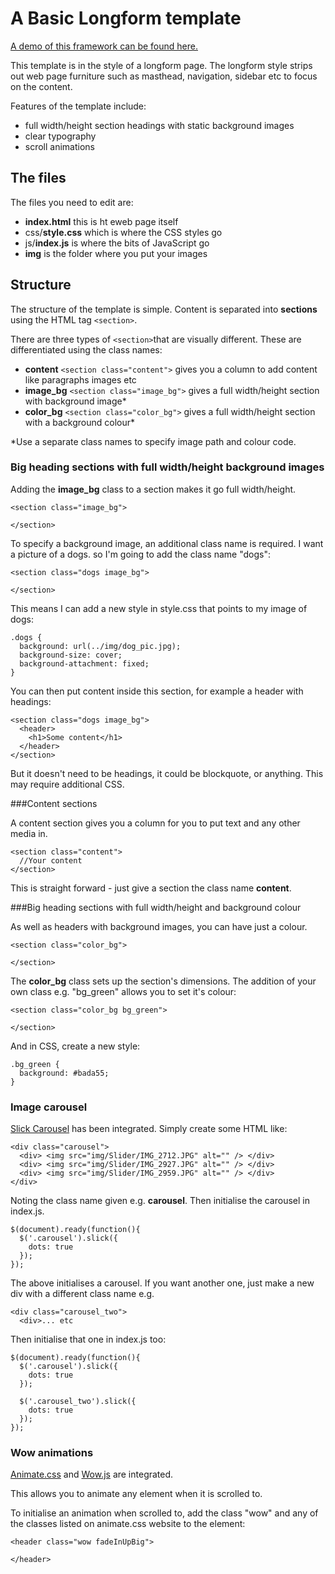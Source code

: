 
# A Basic Longform template

[A demo of this framework can be found here.](https://haddersbadders.github.io/basic-longform-template/)

This template is in the style of a longform page. The longform style strips out web page furniture such as masthead, navigation, sidebar etc to focus on the content. 

Features of the template include:

- full width/height section headings with static background images
- clear typography
- scroll animations

## The files

The files you need to edit are:

- **index.html** this is ht eweb page itself
- css/**style.css** which is where the CSS styles go
- js/**index.js** is where the bits of JavaScript go
- **img** is the folder where you put your images


## Structure

The structure of the template is simple. Content is separated into **sections** using the HTML tag ```<section>```.

There are three types of ```<section>```that are visually different. These are differentiated using the class names:

- **content** ```<section class="content">``` gives you a column to add content like paragraphs images etc 
- **image_bg** ```<section class="image_bg">``` gives a full width/height section with background image* 
- **color_bg** ```<section class="color_bg">``` gives a full width/height section with a background colour* 

*Use a separate class names to specify image path and colour code.


### Big heading sections with full width/height background images

Adding the **image_bg** class to a section makes it go full width/height.

```
<section class="image_bg">

</section>
```

To specify a background image, an additional class name is required. I want a picture of a dogs. so I'm going to add the class name "dogs":

```
<section class="dogs image_bg">

</section>
```
This means I can add a new style in style.css that points to my image of dogs:

```
.dogs {
  background: url(../img/dog_pic.jpg);
  background-size: cover;
  background-attachment: fixed;
}
```

You can then put content inside this section, for example a header with headings:
```
<section class="dogs image_bg">
  <header>
    <h1>Some content</h1>
  </header>
</section>
```

But it doesn't need to be headings, it could be blockquote, or anything. This may require additional CSS.

###Content sections

A content section gives you a column for you to put text and any other media in. 

```
<section class="content">
  //Your content
</section>
```

This is straight forward - just give a section the class name **content**.

###Big heading sections with full width/height and background colour

As well as headers with background images, you can have just a colour.

```
<section class="color_bg">

</section>
```
The **color_bg** class sets up the section's dimensions. The addition of your own class e.g. "bg_green" allows you to set it's colour:
```
<section class="color_bg bg_green">

</section>
```
And in CSS, create a new style:
```
.bg_green {
  background: #bada55;
}
```


### Image carousel
[Slick Carousel](http://kenwheeler.github.io/slick/) has been integrated. Simply create some HTML like:

```
<div class="carousel">
  <div> <img src="img/Slider/IMG_2712.JPG" alt="" /> </div>
  <div> <img src="img/Slider/IMG_2927.JPG" alt="" /> </div>
  <div> <img src="img/Slider/IMG_2959.JPG" alt="" /> </div>
</div>

```
Noting the class name given e.g. **carousel**. Then initialise the carousel in index.js.

```
$(document).ready(function(){
  $('.carousel').slick({
    dots: true
  });
});

```

The above initialises a carousel. If you want another one, just make a new div with a different class name e.g. 

```
<div class="carousel_two">
  <div>... etc
```
Then initialise that one in index.js too:

```
$(document).ready(function(){
  $('.carousel').slick({
    dots: true
  });
  
  $('.carousel_two').slick({
    dots: true
  });
});

```


### Wow animations
[Animate.css](http://daneden.github.io/animate.css/) and [Wow.js](http://mynameismatthieu.com/WOW/) are integrated.

This allows you to animate any element when it is scrolled to.

To initialise an animation when scrolled to, add the class "wow" and any of the classes listed on animate.css website to the element:
```
<header class="wow fadeInUpBig">

</header>
```
